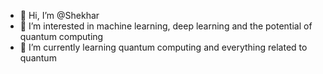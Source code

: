 - 👋 Hi, I’m @Shekhar 
- 👀 I’m interested in machine learning, deep learning and the potential of quantum computing
- 🌱 I’m currently learning quantum computing and everything related to quantum


<!---
Zeno0/Zeno0 is a ✨ special ✨ repository because its `README.md` (this file) appears on your GitHub profile.
You can click the Preview link to take a look at your changes.
--->
